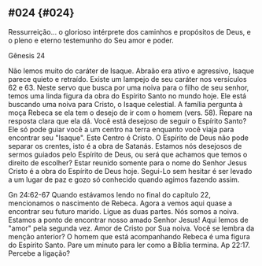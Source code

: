 ## #024 {#024}

Ressurreição... o glorioso intérprete dos caminhos e propósitos de Deus, e o pleno e eterno testemunho do Seu amor e poder.

Gênesis 24

Não lemos muito do caráter de Isaque. Abraão era ativo e agressivo, Isaque parece quieto e retraído. Existe um lampejo de seu caráter nos versículos 62 e 63\. Neste servo que busca por uma noiva para o filho de seu senhor, temos uma linda figura da obra do Espírito Santo no mundo hoje. Ele está buscando uma noiva para Cristo, o Isaque celestial. A família pergunta à moça Rebeca se ela tem o desejo de ir com o homem (vers. 58). Repare na resposta clara que ela dá. Você está desejoso de seguir o Espírito Santo? Ele só pode guiar você a um centro na terra enquanto você viaja para encontrar seu &quot;Isaque&quot;. Este Centro é Cristo. O Espírito de Deus não pode separar os crentes, isto é a obra de Satanás. Estamos nós desejosos de sermos guiados pelo Espírito de Deus, ou será que achamos que temos o direito de escolher? Estar reunido somente para o nome do Senhor Jesus Cristo é a obra do Espírito de Deus hoje. Segui-Lo sem hesitar é ser levado a um lugar de paz e gozo só conhecido quando agimos fazendo assim.

Gn 24:62-67 Quando estávamos lendo no final do capítulo 22, mencionamos o nascimento de Rebeca. Agora a vemos aqui quase a encontrar seu futuro marido. Ligue as duas partes. Nós somos a noiva. Estamos a ponto de encontrar nosso amado Senhor Jesus! Aqui lemos de &quot;amor&quot; pela segunda vez. Amor de Cristo por Sua noiva. Você se lembra da menção anterior? O homem que está acompanhando Rebeca é uma figura do Espírito Santo. Pare um minuto para ler como a Bíblia termina. Ap 22:17\. Percebe a ligação?